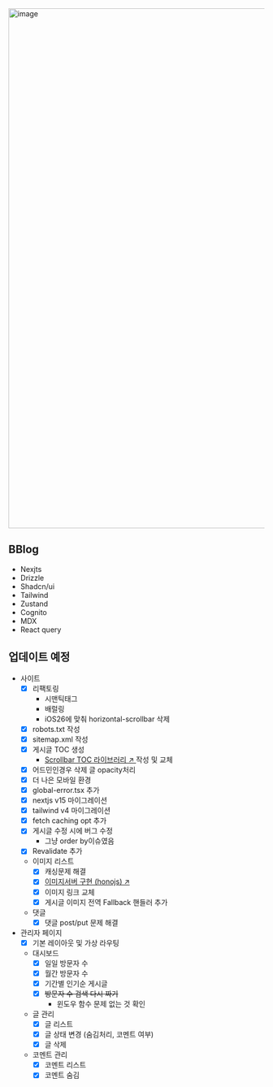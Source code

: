<img width="1024" alt="image" src="https://github.com/user-attachments/assets/9d95cb48-ca3d-4438-8a0e-0d65a6fd35fc">

## BBlog

-   Nexjts
-   Drizzle
-   Shadcn/ui
-   Tailwind
-   Zustand
-   Cognito
-   MDX
-   React query

## 업데이트 예정

-   사이트
    -   [x] 리팩토링
        -   시맨틱태그
        -   배럴링
        -   iOS26에 맞춰 horizontal-scrollbar 삭제
    -   [x] robots.txt 작성
    -   [x] sitemap.xml 작성
    -   [x] 게시글 TOC 생성
        -   [Scrollbar TOC 라이브러리 ↗ ](https://github.com/B-HS/scrollbar-toc) 작성 및 교체
    -   [x] 어드민인경우 삭제 글 opacity처리
    -   [x] 더 나은 모바일 환경
    -   [x] global-error.tsx 추가
    -   [x] nextjs v15 마이그레이션
    -   [x] tailwind v4 마이그레이션
    -   [x] fetch caching opt 추가
    -   [x] 게시글 수정 시에 버그 수정
        -   그냥 order by이슈였음
    -   [x] Revalidate 추가
    -   이미지 리스트
        -   [x] 캐싱문제 해결
        -   [x] [이미지서버 구현 (honojs) ↗ ](https://github.com/B-HS/Image-Bucket)
        -   [x] 이미지 링크 교체
        -   [x] 게시글 이미지 전역 Fallback 핸들러 추가
    -   댓글
        -   [x] 댓글 post/put 문제 해결
-   관리자 페이지
    -   [x] 기본 레이아웃 및 가상 라우팅
    -   대시보드
        -   [x] 일일 방문자 수
        -   [x] 월간 방문자 수
        -   [x] 기간별 인기순 게시글
        -   [x] ~~방문자 수 검색 다시 짜기~~
            -   윈도우 함수 문제 없는 것 확인
    -   글 관리
        -   [x] 글 리스트
        -   [x] 글 상태 변경 (숨김처리, 코멘트 여부)
        -   [x] 글 삭제
    -   코멘트 관리
        -   [x] 코멘트 리스트
        -   [x] 코멘트 숨김
